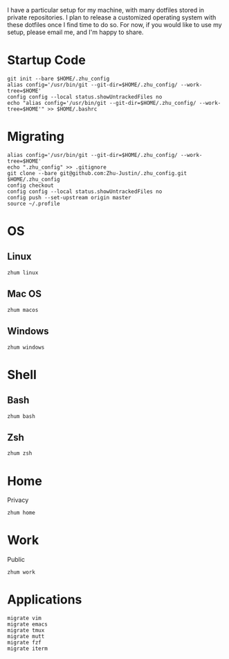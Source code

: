 I have a particular setup for my machine, with many dotfiles stored in private repositories. I plan to release a customized operating system with these dotfiles once I find time to do so. For now, if you would like to use my setup, please email me, and I'm happy to share.

# Startup Code
```
git init --bare $HOME/.zhu_config
alias config='/usr/bin/git --git-dir=$HOME/.zhu_config/ --work-tree=$HOME'
config config --local status.showUntrackedFiles no
echo "alias config='/usr/bin/git --git-dir=$HOME/.zhu_config/ --work-tree=$HOME'" >> $HOME/.bashrc
```
# Migrating
```
alias config='/usr/bin/git --git-dir=$HOME/.zhu_config/ --work-tree=$HOME'
echo ".zhu_config" >> .gitignore
git clone --bare git@github.com:Zhu-Justin/.zhu_config.git $HOME/.zhu_config
config checkout
config config --local status.showUntrackedFiles no
config push --set-upstream origin master
source ~/.profile
```
# OS
## Linux
```
zhum linux
```
## Mac OS
```
zhum macos
```
## Windows
```
zhum windows
```
# Shell
## Bash
```
zhum bash
```
## Zsh
```
zhum zsh
```
# Home
Privacy
```
zhum home
```
# Work
Public
```
zhum work
```
# Applications
```
migrate vim
migrate emacs
migrate tmux
migrate mutt
migrate fzf
migrate iterm
```
